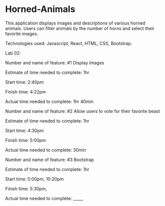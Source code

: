 # Horned-Animals

This application displays images and descriptions of various horned animals.
Users can filter animals by the number of horns and select their favorite images.

Technologies used: Javascript, React, HTML, CSS, Bootstrap.


Lab 02:

Number and name of feature: #1 Display Images

Estimate of time needed to complete: 1hr

Start time: 2:40pm

Finish time: 4:22pm

Actual time needed to complete: 1hr 40min

Number and name of feature: #2 Allow users to vote for their favorite beast

Estimate of time needed to complete: 1hr

Start time: 4:30pm

Finish time: 5:00pm

Actual time needed to complete: 30min

Number and name of feature: #3 Bootstrap

Estimate of time needed to complete: 1hr

Start time: 5:00pm, 10:20pm

Finish time: 5:30pm, 

Actual time needed to complete: _____